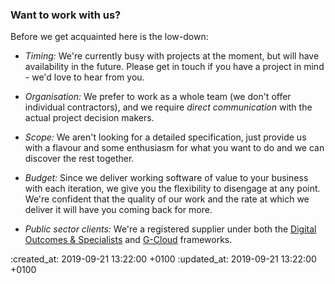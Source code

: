 <div id="working-together" markdown="1">

### Want to work with us?

Before we get acquainted here is the low-down:

* *Timing:* We're currently busy with projects at the moment, but will have availability in the future. Please get in touch if you have a project in mind - we'd love to hear from you.

* *Organisation:* We prefer to work as a whole team (we don't offer individual contractors), and we require <em>direct communication</em> with the actual project decision makers.

* *Scope:* We aren't looking for a detailed specification, just provide us with a flavour and some enthusiasm for what you want to do and we can discover the rest together.

* *Budget:* Since we deliver working software of value to your business with each iteration, we give you the flexibility to disengage at any point. We're confident that the quality of our work and the rate at which we deliver it will have you coming back for more.

* *Public sector clients:* We're a registered supplier under both the [Digital Outcomes & Specialists](https://www.digitalmarketplace.service.gov.uk/) and [G-Cloud](https://www.digitalmarketplace.service.gov.uk/g-cloud/services/170697659311255) frameworks.

</div>

:created_at: 2019-09-21 13:22:00 +0100
:updated_at: 2019-09-21 13:22:00 +0100
